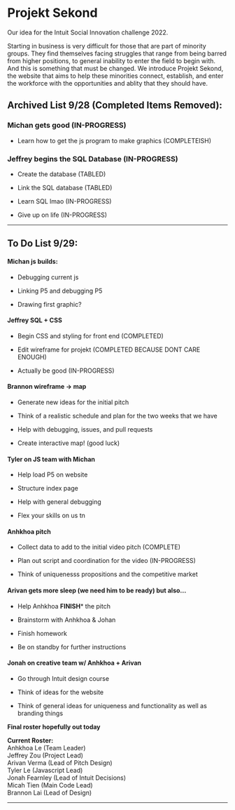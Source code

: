 # Projekt Sekond
Our idea for the Intuit Social Innovation challenge 2022.

Starting in business is very difficult for those that are part of minority groups. They find themselves facing struggles that range from being barred from higher positions, to general inability to enter the field to begin with. And this is something that must be changed. We introduce Projekt Sekond, the website that aims to help these minorities connect, establish, and enter the workforce with the opportunities and ablity that they should have.

## Archived List 9/28 (Completed Items Removed):

### Michan gets good (IN-PROGRESS)
    
- Learn how to get the js program to make graphics (COMPLETEISH)
    
### Jeffrey begins the SQL Database (IN-PROGRESS)

- Create the database (TABLED)
    
- Link the SQL database (TABLED)
    
- Learn SQL lmao (IN-PROGRESS)
    
- Give up on life (IN-PROGRESS)

---

## To Do List 9/29:

#### Michan js builds:

- Debugging current js
        
- Linking P5 and debugging P5
        
- Drawing first graphic?
        
#### Jeffrey SQL + CSS
        
- Begin CSS and styling for front end (COMPLETED)
        
- Edit wireframe for projekt (COMPLETED BECAUSE DONT CARE ENOUGH)
        
- Actually be good (IN-PROGRESS)
        
#### Brannon wireframe -> map

- Generate new ideas for the initial pitch
        
- Think of a realistic schedule and plan for the two weeks that we have
        
- Help with debugging, issues, and pull requests

- Create interactive map! (good luck)
        
#### Tyler on JS team with Michan

- Help load P5 on website

- Structure index page

- Help with general debugging

- Flex your skills on us tn

#### Anhkhoa pitch

- Collect data to add to the initial video pitch (COMPLETE)
        
- Plan out script and coordination for the video (IN-PROGRESS)
        
- Think of uniquenesss propositions and the competitive market
        
#### Arivan gets more sleep (we need him to be ready) but also...

- Help Anhkhoa **FINISH*** the pitch

- Brainstorm with Anhkhoa & Johan

- Finish homework

- Be on standby for further instructions

#### Jonah on creative team w/ Anhkhoa + Arivan

- Go through Intuit design course

- Think of ideas for the website

- Think of general ideas for uniqueness and functionality as well as branding things

**Final roster hopefully out today**

**Current Roster:**  
Anhkhoa Le (Team Leader)  
Jeffrey Zou (Project Lead)  
Arivan Verma (Lead of Pitch Design)  
Tyler Le (Javascript Lead)  
Jonah Fearnley (Lead of Intuit Decisions)  
Micah Tien (Main Code Lead)  
Brannon Lai (Lead of Design)  

---
